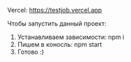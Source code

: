 Vercel: https://testjob.vercel.app

Чтобы запустить данный проект:

1. Устанавливаем зависимости: npm i
2. Пишем в коносль: npm start
3. Готово :)
